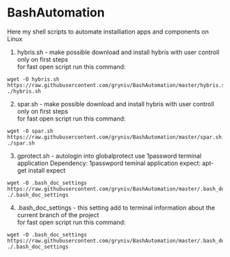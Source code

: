 # BashAutomation

Here my shell scripts to automate installiation apps and components on Linux

1. hybris.sh - make possible download and install hybris with user controll only on first steps <br />
for fast open script run this command:
```
wget -O hybris.sh https://raw.githubusercontent.com/gryniv/BashAutomation/master/hybris.sh;. ./hybris.sh
```

2. spar.sh - make possible download and install hybris with user controll only on first steps <br />
for fast open script run this command:
```
wget -O spar.sh https://raw.githubusercontent.com/gryniv/BashAutomation/master/spar.sh;. ./spar.sh
```

3. gprotect.sh - autologin into globalprotect use 1password terminal application
Dependency:
1passwpord teminal application
expect:
apt-get install expect
```
wget -O .bash_doc_settings https://raw.githubusercontent.com/gryniv/BashAutomation/master/.bash_doc_settings;. ./.bash_doc_settings
```

4. .bash_doc_settings - this setting add to terminal information about the current branch of the project<br />
for fast open script run this command:
```
wget -O .bash_doc_settings https://raw.githubusercontent.com/gryniv/BashAutomation/master/.bash_doc_settings;. ./.bash_doc_settings
```


